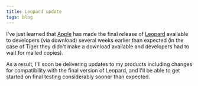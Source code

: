 ```yaml
---
title: Leopard update
tags: blog
---
```


I've just learned that [Apple](http://wincent.dev/wiki/Apple) has made the final release of [Leopard](http://wincent.dev/wiki/Leopard) available to developers (via download) several weeks earlier than expected (in the case of Tiger they didn't make a download available and developers had to wait for mailed copies).

As a result, I'll soon be delivering updates to my products including changes for compatibility with the final version of Leopard, and I'll be able to get started on final testing considerably sooner than expected.
